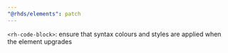 ```yaml
---
"@rhds/elements": patch
---
```


`<rh-code-block>`: ensure that syntax colours and styles are applied when the element upgrades
